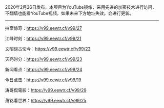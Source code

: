 2020年2月26日发布。本项目为YouTube镜像，采用先进的加密技术进行访问，不翻墙也能看YouTube视频，如果未来下方地址失效，会进行更新。

***

拍案惊奇：https://v99.eewtr.cf/v99/27

江峰时刻：https://v99.eewtr.cf/v99/21

文昭谈古论今：https://v99.eewtr.cf/v99/22

天亮时分：https://v99.eewtr.cf/v99/23

新闻看点：https://v99.eewtr.cf/v99/24

今日点击：https://v99.eewtr.cf/v99/19

涛哥侃電影：https://v99.eewtr.cf/v99/26

萧铭看世界：https://v99.eewtr.cf/v99/25
